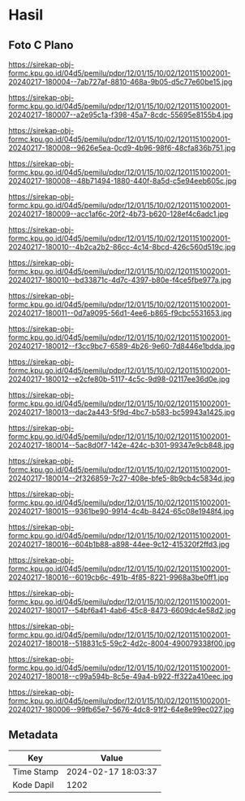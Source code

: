 # Hasil

## Foto C Plano

https://sirekap-obj-formc.kpu.go.id/04d5/pemilu/pdpr/12/01/15/10/02/1201151002001-20240217-180004--7ab727af-8810-468a-9b05-d5c77e60be15.jpg

https://sirekap-obj-formc.kpu.go.id/04d5/pemilu/pdpr/12/01/15/10/02/1201151002001-20240217-180007--a2e95c1a-f398-45a7-8cdc-55695e8155b4.jpg

https://sirekap-obj-formc.kpu.go.id/04d5/pemilu/pdpr/12/01/15/10/02/1201151002001-20240217-180008--9626e5ea-0cd9-4b96-98f6-48cfa836b751.jpg

https://sirekap-obj-formc.kpu.go.id/04d5/pemilu/pdpr/12/01/15/10/02/1201151002001-20240217-180008--48b71494-1880-440f-8a5d-c5e94eeb605c.jpg

https://sirekap-obj-formc.kpu.go.id/04d5/pemilu/pdpr/12/01/15/10/02/1201151002001-20240217-180009--acc1af6c-20f2-4b73-b620-128ef4c6adc1.jpg

https://sirekap-obj-formc.kpu.go.id/04d5/pemilu/pdpr/12/01/15/10/02/1201151002001-20240217-180010--4b2ca2b2-86cc-4c14-8bcd-426c560d519c.jpg

https://sirekap-obj-formc.kpu.go.id/04d5/pemilu/pdpr/12/01/15/10/02/1201151002001-20240217-180010--bd33871c-4d7c-4397-b80e-f4ce5fbe977a.jpg

https://sirekap-obj-formc.kpu.go.id/04d5/pemilu/pdpr/12/01/15/10/02/1201151002001-20240217-180011--0d7a9095-56d1-4ee6-b865-f9cbc5531653.jpg

https://sirekap-obj-formc.kpu.go.id/04d5/pemilu/pdpr/12/01/15/10/02/1201151002001-20240217-180012--f3cc9bc7-6589-4b26-9e60-7d8446e1bdda.jpg

https://sirekap-obj-formc.kpu.go.id/04d5/pemilu/pdpr/12/01/15/10/02/1201151002001-20240217-180012--e2cfe80b-5117-4c5c-9d98-02117ee36d0e.jpg

https://sirekap-obj-formc.kpu.go.id/04d5/pemilu/pdpr/12/01/15/10/02/1201151002001-20240217-180013--dac2a443-5f9d-4bc7-b583-bc59943a1425.jpg

https://sirekap-obj-formc.kpu.go.id/04d5/pemilu/pdpr/12/01/15/10/02/1201151002001-20240217-180014--5ac8d0f7-142e-424c-b301-99347e9cb848.jpg

https://sirekap-obj-formc.kpu.go.id/04d5/pemilu/pdpr/12/01/15/10/02/1201151002001-20240217-180014--2f326859-7c27-408e-bfe5-8b9cb4c5834d.jpg

https://sirekap-obj-formc.kpu.go.id/04d5/pemilu/pdpr/12/01/15/10/02/1201151002001-20240217-180015--9361be90-9914-4c4b-8424-65c08e1948f4.jpg

https://sirekap-obj-formc.kpu.go.id/04d5/pemilu/pdpr/12/01/15/10/02/1201151002001-20240217-180016--604b1b88-a898-44ee-9c12-415320f2ffd3.jpg

https://sirekap-obj-formc.kpu.go.id/04d5/pemilu/pdpr/12/01/15/10/02/1201151002001-20240217-180016--6019cb6c-491b-4f85-8221-9968a3be0ff1.jpg

https://sirekap-obj-formc.kpu.go.id/04d5/pemilu/pdpr/12/01/15/10/02/1201151002001-20240217-180017--54bf6a41-4ab6-45c8-8473-6609dc4e58d2.jpg

https://sirekap-obj-formc.kpu.go.id/04d5/pemilu/pdpr/12/01/15/10/02/1201151002001-20240217-180018--518831c5-59c2-4d2c-8004-490079338f00.jpg

https://sirekap-obj-formc.kpu.go.id/04d5/pemilu/pdpr/12/01/15/10/02/1201151002001-20240217-180018--c99a594b-8c5e-49a4-b922-ff322a410eec.jpg

https://sirekap-obj-formc.kpu.go.id/04d5/pemilu/pdpr/12/01/15/10/02/1201151002001-20240217-180006--99fb65e7-5676-4dc8-91f2-64e8e99ec027.jpg


## Metadata

| Key        | Value               |
| ---------- | ------------------- |
| Time Stamp | 2024-02-17 18:03:37 |
| Kode Dapil | 1202                |



